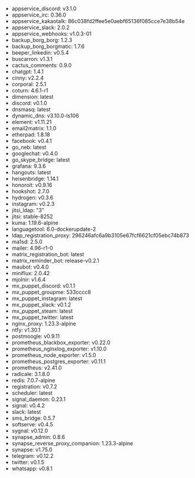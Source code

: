 * appservice_discord: v3.1.0
* appservice_irc: 0.36.0
* appservice_kakaotalk: 86c038fd2ffee5e0aebf65136f085cce7e38b54e
* appservice_slack: 2.0.2
* appservice_webhooks: v1.0.3-01
* backup_borg_borg: 1.2.3
* backup_borg_borgmatic: 1.7.6
* beeper_linkedin: v0.5.4
* buscarron: v1.3.1
* cactus_comments: 0.9.0
* chatgpt: 1.4.1
* cinny: v2.2.4
* corporal: 2.5.1
* coturn: 4.6.1-r1
* dimension: latest
* discord: v0.1.0
* dnsmasq: latest
* dynamic_dns: v3.10.0-ls106
* element: v1.11.21
* email2matrix: 1.1.0
* etherpad: 1.8.18
* facebook: v0.4.1
* go_neb: latest
* googlechat: v0.4.0
* go_skype_bridge: latest
* grafana: 9.3.6
* hangouts: latest
* heisenbridge: 1.14.1
* honoroit: v0.9.16
* hookshot: 2.7.0
* hydrogen: v0.3.6
* instagram: v0.2.3
* jitsi_ldap: "3"
* jitsi: stable-8252
* kuma: 1.19.6-alpine
* languagetool: 6.0-dockerupdate-2
* ldap_registration_proxy: 296246afc6a9b3105e67fcf6621cf05ebc74b873
* ma1sd: 2.5.0
* mailer: 4.96-r1-0
* matrix_registration_bot: latest
* matrix_reminder_bot: release-v0.2.1
* maubot: v0.4.0
* miniflux: 2.0.42
* mjolnir: v1.6.4
* mx_puppet_discord: v0.1.1
* mx_puppet_groupme: 533cccc8
* mx_puppet_instagram: latest
* mx_puppet_slack: v0.1.2
* mx_puppet_steam: latest
* mx_puppet_twitter: latest
* nginx_proxy: 1.23.3-alpine
* ntfy: v1.30.1
* postmoogle: v0.9.11
* prometheus_blackbox_exporter: v0.22.0
* prometheus_nginxlog_exporter: v1.10.0
* prometheus_node_exporter: v1.5.0
* prometheus_postgres_exporter: v0.11.1
* prometheus: v2.41.0
* radicale: 3.1.8.0
* redis: 7.0.7-alpine
* registration: v0.7.2
* scheduler: latest
* signal_daemon: 0.23.1
* signal: v0.4.2
* slack: latest
* sms_bridge: 0.5.7
* softserve: v0.4.5
* sygnal: v0.12.0
* synapse_admin: 0.8.6
* synapse_reverse_proxy_companion: 1.23.3-alpine
* synapse: v1.75.0
* telegram: v0.12.2
* twitter: v0.1.5
* whatsapp: v0.8.1
